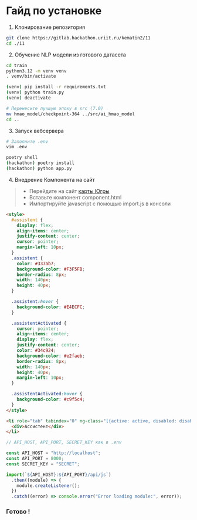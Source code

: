 # Гайд по установке 

1. Клонирование репозитория
```bash
git clone https://gitlab.hackathon.uriit.ru/kematin2/11
cd ./11
```

2. Обучение NLP модели из готового датасета
```bash
cd train
python3.12 -m venv venv
. venv/bin/activate

(venv) pip install -r requirements.txt
(venv) python train.py
(venv) deactivate

# Перенесите лучшую эпоху в src (7.0)
mv hmao_model/checkpoint-364 ../src/ai_hmao_model
cd ..
```

3. Запуск вебсервера
```bash
# Заполните .env 
vim .env

poetry shell
(hackathon) poetry install
(hackathon) python app.py
```

4. Внедрение Компонента на сайт

> - Перейдите на сайт [карты Югры](https://pubweb.admhmao.ru/subjectmaps/MAP_SOCIAL_OBJ)
> - Вставьте компонент component.html
> - Импортируйте javascript с помощью import.js в консоли

```html
<style>
  #assistent {
    display: flex;
    align-items: center;
    justify-content: center;
    cursor: pointer;
    margin-left: 10px;
  }
  .assistent {
    color: #337ab7;
    background-color: #F3F5FB;
    border-radius: 8px;
    width: 140px;
    height: 40px;
  }

  .assistent:hover {
    background-color: #E4ECFC;
  }

  .assistentActivated {
    cursor: pointer;
    align-items: center;
    display: flex;
    justify-content: center;
    color: #34c924;
    background-color: #e2faeb;
    border-radius: 8px;
    width: 140px;
    height: 40px;
    margin-left: 10px;
  }

  .assistentActivated:hover {
    background-color: #c9f5c4;
  }
</style>

<li role="tab" tabindex="0" ng-class="[{active: active, disabled: disabled}, classes]" class="assistent uib-tab nav-item ng-scope ng-isolate-scope" index="'search'" select="$ctrl.onTabSelect('search')" heading="Ассистент" id="assistent">
  <div>Ассистент</div>
</li> 
```

```js
// API_HOST, API_PORT, SECRET_KEY как в .env

const API_HOST = "http://localhost";
const API_PORT = 8000;
const SECRET_KEY = "SECRET";

import(`${API_HOST}:${API_PORT}/api/js`)
  .then((module) => {
    module.createListener();
  })
  .catch((error) => console.error("Error loading module:", error));

```

### Готово !
